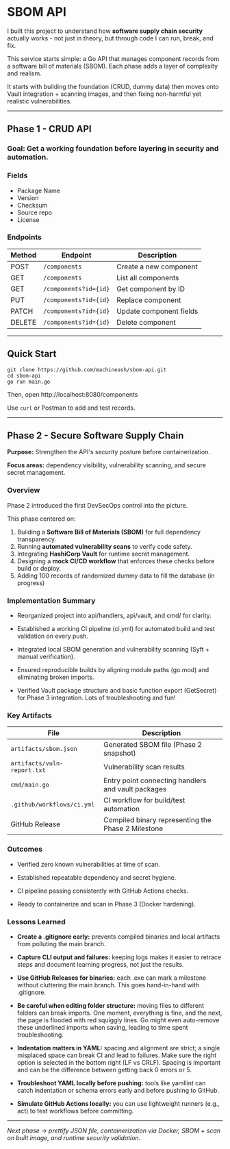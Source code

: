 # SBOM API

I built this project to understand how **software supply chain security** actually works - not just in theory, but through code I can run, break, and fix.

This service starts simple: a Go API that manages component records from a software bill of materials (SBOM). Each phase adds a layer of complexity and realism.

It starts with building the foundation (CRUD, dummy data) then moves onto Vault integration + scanning images, and then fixing non-harmful yet realistic vulnerabilities.

---

## Phase 1 - CRUD API

### **Goal:** Get a working foundation before layering in security and automation. 

### Fields
- Package Name
- Version
- Checksum
- Source repo
- License

### Endpoints
| Method | Endpoint | Description |
|--------|-----------|--------------|
| POST | `/components` | Create a new component |
| GET | `/components` | List all components |
| GET | `/components?id={id}` | Get component by ID |
| PUT | `/components?id={id}` | Replace component |
| PATCH | `/components?id={id}` | Update component fields |
| DELETE | `/components?id={id}` | Delete component |

---

## Quick Start
```
git clone https://github.com/machineash/sbom-api.git
cd sbom-api
go run main.go
```
Then, open http://localhost:8080/components

Use ```curl``` or Postman to add and test records.

---

## Phase 2 - Secure Software Supply Chain

**Purpose:** Strengthen the API's security posture before containerization.

**Focus areas:** dependency visibility, vulnerability scanning, and secure secret management.

### Overview
Phase 2 introduced the first DevSecOps control into the picture.

This phase centered on:
1. Building a **Software Bill of Materials (SBOM)** for full dependency transparency.
2. Running **automated vulnerability scans** to verify code safety.
3. Integrating **HashiCorp Vault** for runtime secret management.
4. Designing a **mock CI/CD workflow** that enforces these checks before build or deploy.
5. Adding 100 records of randomized dummy data to fill the database (in progress)

### Implementation Summary
- Reorganized project into api/handlers, api/vault, and cmd/ for clarity.

- Established a working CI pipeline (ci.yml) for automated build and test validation on every push.

- Integrated local SBOM generation and vulnerability scanning (Syft + manual verification).

- Ensured reproducible builds by aligning module paths (go.mod) and eliminating broken imports.

- Verified Vault package structure and basic function export (GetSecret) for Phase 3 integration. Lots of troubleshooting and fun!

### Key Artifacts
| File | Description |
|------|---------------|
| `artifacts/sbom.json` | Generated SBOM file (Phase 2 snapshot) |
| `artifacts/vuln-report.txt` | Vulnerability scan results |
| `cmd/main.go` | Entry point connecting handlers and vault packages |
| `.github/workflows/ci.yml` | CI workflow for build/test automation |
| GitHub Release | Compiled binary representing the Phase 2 Milestone |


### Outcomes
- Verified zero known vulnerabilities at time of scan. 

- Established repeatable dependency and secret hygiene.

- CI pipeline passing consistently with GitHub Actions checks.

- Ready to containerize and scan in Phase 3 (Docker hardening).


### Lessons Learned 
- **Create a .gitignore early:** prevents compiled binaries and local artifacts from polluting the main branch.

- **Capture CLI output and failures:** keeping logs makes it easier to retrace steps and document learning progress, not just the results.

- **Use GitHub Releases for binaries:** each .exe can mark a milestone without cluttering the main branch. This goes hand-in-hand with .gitignore.

- **Be careful when editing folder structure:** moving files to different folders can break imports. One moment, everything is fine, and the next, the page is flooded with red squiggly lines. Go might even auto-remove these underlined imports when saving, leading to time spent troubleshooting.

- **Indentation matters in YAML:** spacing and alignment are strict; a single misplaced space can break CI and lead to failures. Make sure the right option is selected in the bottom right (LF vs CRLF). Spacing is important and can be the difference between getting back 0 errors or 5.

- **Troubleshoot YAML locally before pushing:** tools like yamllint can catch indentation or schema errors early and before pushing to GitHub. 

- **Simulate GitHub Actions locally:** you can use lightweight runners (e.g., act) to test workflows before committing. 

---

*Next phase -> prettify JSON file, containerization via Docker, SBOM + scan on built image, and runtime security validation.*
























